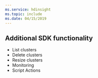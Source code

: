 ```yaml
---
ms.service: hdinsight
ms.topic: include
ms.date: 04/15/2019
---
```

## Additional SDK functionality

* List clusters
* Delete clusters
* Resize clusters
* Monitoring
* Script Actions